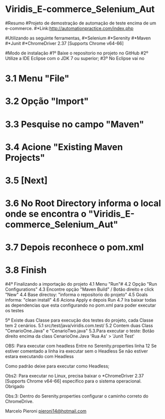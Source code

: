 # Viridis_E-commerce_Selenium_Aut

#Resumo
#Projeto de demostração de automação de teste encima de um e-commerce.
#*Link:http://automationpractice.com/index.php

#Utilizando as seguinte ferramentas,
#*Selenium
#*Serenity
#*Maven
#*Junit
#*ChromeDriver 2.37 [Supports Chrome v64-66]


#Modo de instalação
#1º Baixe o repositorio no projeto no GitHub
#2º Utilize a IDE Eclipse com o JDK 7 ou superior;
#3º No Eclipse vai no 
#  3.1 Menu "File"
#  3.2 Opção "Import"
#  3.3 Pesquise no campo "Maven"
#  3.4 Acione  "Existing Maven Projects"
#  3.5 [Next]
#  3.6 No Root Directory informa o local onde se encontra o "Viridis_E-commerce_Selenium_Aut"
#  3.7 Depois reconhece o pom.xml 
#  3.8 Finish
#4º Finalizando a importação do projeto
	4.1 Menu "Run"#
	4.2 Opção "Run Configurations"
	4.3 Encontre opção "Maven Build" / Botão direito e click "New"
	4.4 Base directoy: "informa o repositorio do projeto"
	4.5 Goals informa: "clean install"
	4.6 Aciona Apply e depois Run 
	4.7 Ira baixar todas as dependencias que esta configurando no pom.xml para poder executar os testes

5º Existe duas Classe para execução dos testes do projeto, cada Classe tem 2 cenários.
	5.1 src/test/java/viridis.com.test/
	5.2 Contem duas Class  "CenarioOne.Java" e "CenarioTwo.java"
	5.3.Para executar o teste: Botão direito encima da class CenarioOne.Java  'Rua As' > 'Junit Test'


OBS: Para executar com headless
Entre no Serenity.properties linha 12
Se estiver comentado a linha ira executar sem o  Headless
Se não estiver estara executando com Headless

Como padrão deixe para executar como Headless;

Obs2: Para executar no Linux, precisa baixar o *ChromeDriver 2.37 [Supports Chrome v64-66] especifico para o sistema operacional.
Obrigado

Obs:3: Dentro do Serenity.properties configurar o caminho correto do ChromeDrive.

Marcelo Pieroni
pieroni14@hotmail.com
